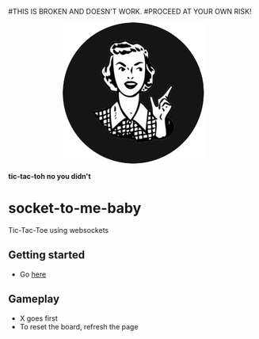 #THIS IS BROKEN AND DOESN'T WORK. 
#PROCEED AT YOUR OWN RISK!

<p align="center">
  <img src='https://github.com/tshamz/socket-to-me-baby/raw/master/public/images/logo-image.png'>
</p>

**tic-tac-toh no you didn't**

# socket-to-me-baby
Tic-Tac-Toe using websockets

## Getting started
- Go [here](http://socket-to-me.herokuapp.com)

## Gameplay
- X goes first
- To reset the board, refresh the page
